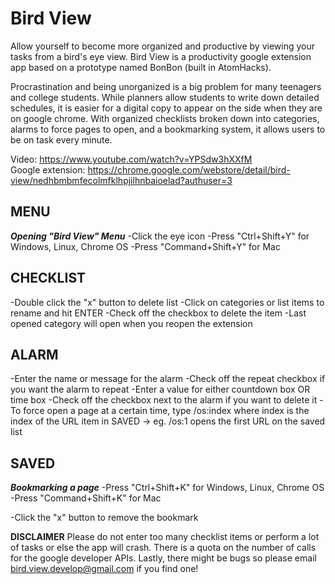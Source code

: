 # Bird View

Allow yourself to become more organized and productive by viewing your tasks from a bird's eye view.
Bird View is a productivity google extension app based on a prototype named BonBon (built in AtomHacks). 

Procrastination and being unorganized is a big problem for many teenagers and college students. While planners allow students to write down detailed schedules, it is easier for a digital copy to appear on the side when they are on google chrome. With organized checklists broken down into categories, alarms to force pages to open, and a bookmarking system, it allows users to be on task every minute.

Video: https://www.youtube.com/watch?v=YPSdw3hXXfM <br>
Google extension: https://chrome.google.com/webstore/detail/bird-view/nedhbmbmfecolmfklhpjilhnbaioelad?authuser=3

## MENU<br>
***Opening "Bird View" Menu***
-Click the eye icon
-Press "Ctrl+Shift+Y" for Windows, Linux, Chrome OS
-Press "Command+Shift+Y" for Mac

## CHECKLIST<br>
-Double click the "x" button to delete list
-Click on categories or list items to rename and hit ENTER
-Check off the checkbox to delete the item
-Last opened category will open when you reopen the extension

## ALARM<br>
-Enter the name or message for the alarm
-Check off the repeat checkbox if you want the alarm to repeat
-Enter a value for either countdown box OR time box
-Check off the checkbox next to the alarm if you want to delete it
-To force open a page at a certain time, type /os:index where index is the index of the URL item in SAVED
     -> eg. /os:1 opens the first URL on the saved list

## SAVED<br>
***Bookmarking a page***
-Press "Ctrl+Shift+K" for Windows, Linux, Chrome OS
-Press "Command+Shift+K" for Mac

-Click the "x" button to remove the bookmark

**DISCLAIMER**
Please do not enter too many checklist items or perform a lot of tasks or else the app will crash. There is a quota on the number of calls for the google developer APIs. Lastly, there might be bugs so please email bird.view.develop@gmail.com if you find one!
